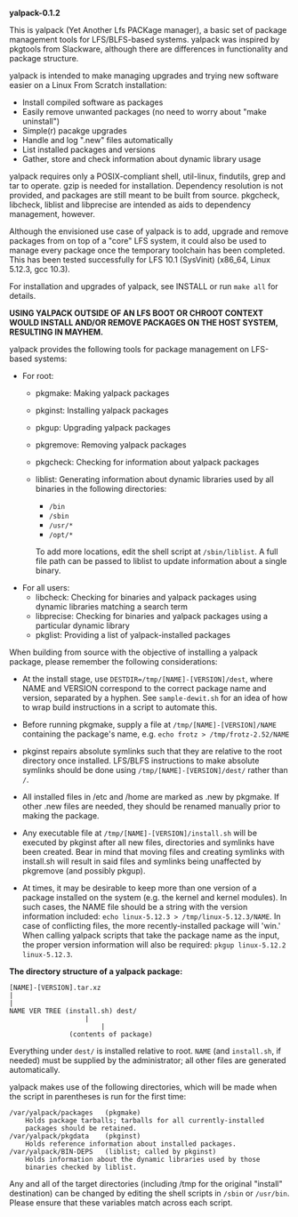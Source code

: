 **yalpack-0.1.2**

This is yalpack (Yet Another Lfs PACKage manager), a basic set of package management tools for LFS/BLFS-based systems. yalpack was inspired by pkgtools from Slackware, although there are differences in functionality and package structure.

yalpack is intended to make managing upgrades and trying new software easier on a Linux From Scratch installation: 
* Install compiled software as packages
* Easily remove unwanted packages (no need to worry about "make uninstall")
* Simple(r) pacakge upgrades
* Handle and log ".new" files automatically
* List installed packages and versions
* Gather, store and check information about dynamic library usage 

yalpack requires only a POSIX-compliant shell, util-linux, findutils, grep and tar to operate. gzip is needed for installation. Dependency resolution is not provided, and packages are still meant to be built from source. pkgcheck, libcheck, liblist and libprecise are intended as aids to dependency management, however.

Although the envisioned use case of yalpack is to add, upgrade and remove packages from on top of a "core" LFS system, it could also be used to manage every package once the temporary toolchain has been completed. This has been tested successfully for LFS 10.1 (SysVinit) (x86_64, Linux 5.12.3, gcc 10.3).

For installation and upgrades of yalpack, see INSTALL or run `make all` for details.

**USING YALPACK OUTSIDE OF AN LFS BOOT OR CHROOT CONTEXT WOULD INSTALL AND/OR REMOVE PACKAGES ON THE HOST SYSTEM, RESULTING IN MAYHEM.**

yalpack provides the following tools for package management on LFS-based systems:
* For root:
	* pkgmake: Making yalpack packages
	* pkginst: Installing yalpack packages
	* pkgup: Upgrading yalpack packages
	* pkgremove: Removing yalpack packages
	* pkgcheck: Checking for information about yalpack packages
	* liblist: Generating information about dynamic libraries used by all binaries in the following directories:
		* `/bin`
		* `/sbin`
		* `/usr/*`
		* `/opt/*`
	  
	  To add more locations, edit the shell script at `/sbin/liblist`. A full file path can be passed to liblist to update information about a single binary.
* For all users:
	* libcheck: Checking for binaries and yalpack packages using dynamic libraries matching a search term
	* libprecise: Checking for binaries and yalpack packages using a particular dynamic library
	* pkglist: Providing a list of yalpack-installed packages

When building from source with the objective of installing a yalpack package, please remember the following considerations:

* At the install stage, use `DESTDIR=/tmp/[NAME]-[VERSION]/dest`, where NAME and VERSION correspond to the correct package name and version, separated by a hyphen. See `sample-dewit.sh` for an idea of how to wrap build instructions in a script to automate this.
	
* Before running pkgmake, supply a file at `/tmp/[NAME]-[VERSION]/NAME` containing the package's name, e.g. `echo frotz > /tmp/frotz-2.52/NAME`
	
* pkginst repairs absolute symlinks such that they are relative to the root directory once installed. LFS/BLFS instructions to make absolute symlinks should be done using `/tmp/[NAME]-[VERSION]/dest/` rather than `/`.

* All installed files in /etc and /home are marked as .new by pkgmake. If other .new files are needed, they should be renamed manually prior to making the package.

* Any executable file at `/tmp/[NAME]-[VERSION]/install.sh` will be executed by pkginst after all new files, directories and symlinks have been created. Bear in mind that moving files and creating symlinks with install.sh will result in said files and symlinks being unaffected by pkgremove (and possibly pkgup).

* At times, it may be desirable to keep more than one version of a package installed on the system (e.g. the kernel and kernel modules). In such cases, the NAME file should be a string with the version information included: `echo linux-5.12.3 > /tmp/linux-5.12.3/NAME`. In case of conflicting files, the more recently-installed package will 'win.' When calling yalpack scripts that take the package name as the input, the proper version information will also be required: `pkgup linux-5.12.2 linux-5.12.3`.

**The directory structure of a yalpack package:**

	[NAME]-[VERSION].tar.xz
	|
	|
	NAME VER TREE (install.sh) dest/
		     		   |
		                   |
				   (contents of package)

Everything under `dest/` is installed relative to root. `NAME` (and `install.sh`, if needed) must be supplied by the administrator; all other files are generated automatically.

yalpack makes use of the following directories, which will be made when the script in parentheses is run for the first time:

	/var/yalpack/packages	(pkgmake)
		Holds package tarballs; tarballs for all currently-installed
		packages should be retained.
	/var/yalpack/pkgdata	(pkginst)
		Holds reference information about installed packages.
	/var/yalpack/BIN-DEPS	(liblist; called by pkginst)
		Holds information about the dynamic libraries used by those
		binaries checked by liblist.

Any and all of the target directories (including /tmp for the original "install" destination) can be changed by editing the shell scripts in `/sbin` or 
`/usr/bin`. Please ensure that these variables match across each script.
